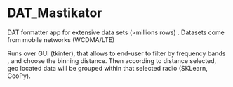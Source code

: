 # DAT_Mastikator
DAT formatter app for extensive data sets (>millions rows) . Datasets come from mobile networks (WCDMA/LTE)

Runs over GUI (tkinter), that allows to end-user to filter by frequency bands , and choose the binning distance.
Then according to distance selected, geo located data will be grouped within that selected radio (SKLearn, GeoPy).


